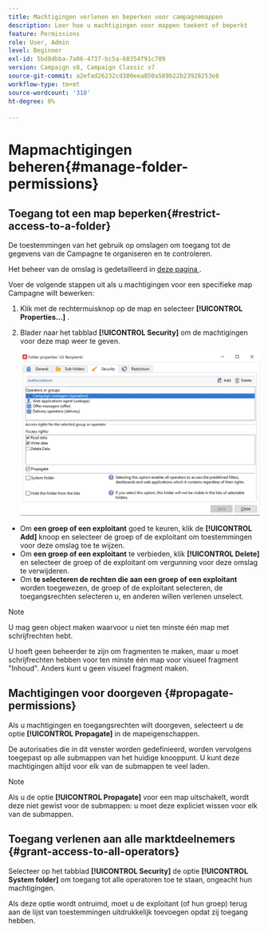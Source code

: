 ```yaml
---
title: Machtigingen verlenen en beperken voor campagnemappen
description: Leer hoe u machtigingen voor mappen toekent of beperkt
feature: Permissions
role: User, Admin
level: Beginner
exl-id: 5bd8dbba-7a06-4737-bc5a-60354f91c709
version: Campaign v8, Campaign Classic v7
source-git-commit: a2efad26232cd380eea850a589b22b23928253e8
workflow-type: tm+mt
source-wordcount: '310'
ht-degree: 0%

---
```


# Mapmachtigingen beheren{#manage-folder-permissions}

## Toegang tot een map beperken{#restrict-access-to-a-folder}

De toestemmingen van het gebruik op omslagen om toegang tot de gegevens van de Campagne te organiseren en te controleren.

Het beheer van de omslag is gedetailleerd in [ deze pagina ](../audiences/folders-and-views.md).

Voer de volgende stappen uit als u machtigingen voor een specifieke map Campagne wilt bewerken:

1. Klik met de rechtermuisknop op de map en selecteer **[!UICONTROL Properties...]** .
1. Blader naar het tabblad **[!UICONTROL Security]** om de machtigingen voor deze map weer te geven.

   ![](assets/folder-permissions.png)

* Om **een groep of een exploitant** goed te keuren, klik de **[!UICONTROL Add]** knoop en selecteer de groep of de exploitant om toestemmingen voor deze omslag toe te wijzen.
* Om **een groep of een exploitant** te verbieden, klik **[!UICONTROL Delete]** en selecteer de groep of de exploitant om vergunning voor deze omslag te verwijderen.
* Om **te selecteren de rechten die aan een groep of een exploitant** worden toegewezen, de groep of de exploitant selecteren, de toegangsrechten selecteren u, en anderen willen verlenen unselect.

>[!NOTE]
>
>U mag geen object maken waarvoor u niet ten minste één map met schrijfrechten hebt.
>
>U hoeft geen beheerder te zijn om fragmenten te maken, maar u moet schrijfrechten hebben voor ten minste één map voor visueel fragment &quot;Inhoud&quot;. Anders kunt u geen visueel fragment maken.

## Machtigingen voor doorgeven {#propagate-permissions}

Als u machtigingen en toegangsrechten wilt doorgeven, selecteert u de optie **[!UICONTROL Propagate]** in de mapeigenschappen.

De autorisaties die in dit venster worden gedefinieerd, worden vervolgens toegepast op alle submappen van het huidige knooppunt. U kunt deze machtigingen altijd voor elk van de submappen te veel laden.

>[!NOTE]
>
>Als u de optie **[!UICONTROL Propagate]** voor een map uitschakelt, wordt deze niet gewist voor de submappen: u moet deze expliciet wissen voor elk van de submappen.

## Toegang verlenen aan alle marktdeelnemers {#grant-access-to-all-operators}

Selecteer op het tabblad **[!UICONTROL Security]** de optie **[!UICONTROL System folder]** om toegang tot alle operatoren toe te staan, ongeacht hun machtigingen.

Als deze optie wordt ontruimd, moet u de exploitant (of hun groep) terug aan de lijst van toestemmingen uitdrukkelijk toevoegen opdat zij toegang hebben.
